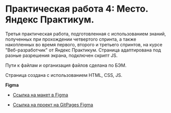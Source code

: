 # Практическая работа 4: Место. Яндекс Практикум.

Третья практическая работа, подготовленная с использованием знаний, полученных при прохождении четвертого спринта, а также накопленных во время первого, второго и третьего спринтов, на курсе "Веб-разработчик" от Яндекс Практикум. Страница адаптирована под разные разрешения экрана, подключен скрипт JS.

Пути к файлам и организация файлов сделана по БЭМ.

Страница создана с использованием HTML, CSS, JS.

**Figma**

* [Ссылка на макет в Figma](https://www.figma.com/file/2cn9N9jSkmxD84oJik7xL7/JavaScript.-Sprint-4?node-id=0%3A1)

* [Ссылка на проект на GitPages Figma](https://www.figma.com/file/2cn9N9jSkmxD84oJik7xL7/JavaScript.-Sprint-4?node-id=0%3A1)
